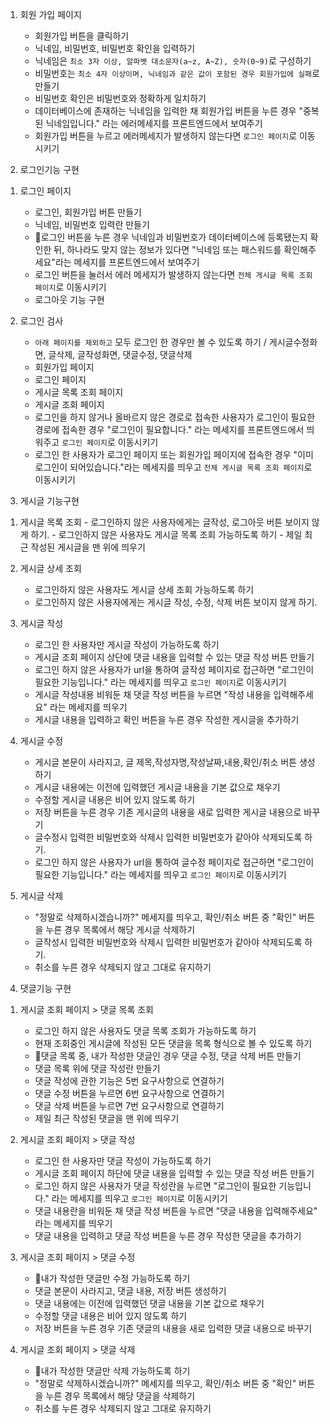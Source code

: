 1. 회원 가입 페이지
    - 회원가입 버튼을 클릭하기
    - 닉네임, 비밀번호, 비밀번호 확인을 입력하기 
    - 닉네임은 `최소 3자 이상, 알파벳 대소문자(a~z, A~Z), 숫자(0~9)`로 구성하기
    - 비밀번호는 `최소 4자 이상이며, 닉네임과 같은 값이 포함된 경우 회원가입에 실패`로 만들기
    - 비밀번호 확인은 비밀번호와 정확하게 일치하기 
    - 데이터베이스에 존재하는 닉네임을 입력한 채 회원가입 버튼을 누른 경우 "중복된 닉네임입니다." 라는 에러메세지를 프론트엔드에서 보여주기
    - 회원가입 버튼을 누르고 에러메세지가 발생하지 않는다면 `로그인 페이지`로 이동시키기

2. 로그인기능 구현 
  1) 로그인 페이지
        - 로그인, 회원가입 버튼 만들기
        - 닉네임, 비밀번호 입력란 만들기
        - 🐣로그인 버튼을 누른 경우 닉네임과 비밀번호가 데이터베이스에 등록됐는지 확인한 뒤, 하나라도 맞지 않는 정보가 있다면 "닉네임 또는 패스워드를 확인해주세요"라는 메세지를 
          프론트엔드에서 보여주기
        - 로그인 버튼을 눌러서 에러 메세지가 발생하지 않는다면 `전체 게시글 목록 조회 페이지`로 이동시키기
        - 로그아웃 기능 구현

  2) 로그인 검사
        - `아래 페이지를 제외하고` 모두 로그인 한 경우만 볼 수 있도록 하기 / 게시글수정화면, 글삭제, 글작성화면, 댓글수정, 댓글삭제 
        - 회원가입 페이지
        - 로그인 페이지
        - 게시글 목록 조회 페이지
        - 게시글 조회 페이지
        - 로그인을 하지 않거나 올바르지 않은 경로로 접속한 사용자가 로그인이 필요한 경로에 접속한 경우 "로그인이 필요합니다." 라는 메세지를 프론트엔드에서 띄워주고 `로그인 페이지`로 
          이동시키기
        - 로그인 한 사용자가 로그인 페이지 또는 회원가입 페이지에 접속한 경우 "이미 로그인이 되어있습니다."라는 메세지를 띄우고 `전체 게시글 목록 조회 페이지`로 이동시키기

3. 게시글 기능구현 
  1) 게시글 목록 조회
    - 로그인하지 않은 사용자에게는 글작성, 로그아웃 버튼 보이지 않게 하기.
    - 로그인하지 않은 사용자도 게시글 목록 조회 가능하도록 하기 
    - 제일 최근 작성된 게시글을 맨 위에 띄우기

  2) 게시글 상세 조회 
      - 로그인하지 않은 사용자도 게시글 상세 조회 가능하도록 하기
      - 로그인하지 않은 사용자에게는 게시글 작성, 수정, 삭제 버튼 보이지 않게 하기. 

  3) 게시글 작성 
      - 로그인 한 사용자만 게시글 작성이 가능하도록 하기
      - 게시글 조회 페이지 상단에 댓글 내용을 입력할 수 있는 댓글 작성 버튼 만들기
      - 로그인 하지 않은 사용자가 url을 통하여 글작성 페이지로 접근하면 "로그인이 필요한 기능입니다." 라는 메세지를 띄우고 `로그인 페이지`로 이동시키기
      - 게시글 작성내용 비워둔 채 댓글 작성 버튼을 누르면 "작성 내용을 입력해주세요" 라는 메세지를 띄우기
      - 게시글 내용을 입력하고 확인 버튼을 누른 경우 작성한 게시글을 추가하기

  4) 게시글 수정 
      - 게시글 본문이 사라지고, 글 제목,작성자명,작성날짜,내용,확인/취소 버튼 생성하기   
      - 게시글 내용에는 이전에 입력했던 게시글 내용을 기본 값으로 채우기 
      - 수정할 게시글 내용은 비어 있지 않도록 하기
      - 저장 버튼을 누른 경우 기존 게시글의 내용을 새로 입력한 게시글 내용으로 바꾸기
      - 글수정시 입력한 비밀번호와 삭제시 입력한 비밀번호가 같아야 삭제되도록 하기.
      - 로그인 하지 않은 사용자가 url을 통하여 글수정 페이지로 접근하면 "로그인이 필요한 기능입니다." 라는 메세지를 띄우고 `로그인 페이지`로 이동시키기


  5) 게시글 삭제 
      - "정말로 삭제하시겠습니까?" 메세지를 띄우고, 확인/취소 버튼 중 "확인" 버튼을 누른 경우 목록에서 해당 게시글 삭제하기
      - 글작성시 입력한 비밀번호와 삭제시 입력한 비밀번호가 같아야 삭제되도록 하기.
      - 취소를 누른 경우 삭제되지 않고 그대로 유지하기

4. 댓글기능 구현 
  1) 게시글 조회 페이지 > 댓글 목록 조회
      - 로그인 하지 않은 사용자도 댓글 목록 조회가 가능하도록 하기
      - 현재 조회중인 게시글에 작성된 모든 댓글을 목록 형식으로 볼 수 있도록 하기
      - 🐣댓글 목록 중, 내가 작성한 댓글인 경우 댓글 수정, 댓글 삭제 버튼 만들기
      - 댓글 목록 위에 댓글 작성란 만들기
      - 댓글 작성에 관한 기능은 5번 요구사항으로 연결하기
      - 댓글 수정 버튼을 누르면 6번 요구사항으로 연결하기
      - 댓글 삭제 버튼을 누르면 7번 요구사항으로 연결하기
      - 제일 최근 작성된 댓글을 맨 위에 띄우기

  2) 게시글 조회 페이지 > 댓글 작성
      - 로그인 한 사용자만 댓글 작성이 가능하도록 하기
      - 게시글 조회 페이지 하단에 댓글 내용을 입력할 수 있는 댓글 작성 버튼 만들기
      - 로그인 하지 않은 사용자가 댓글 작성란을 누르면 "로그인이 필요한 기능입니다." 라는 메세지를 띄우고 `로그인 페이지`로 이동시키기
      - 댓글 내용란을 비워둔 채 댓글 작성 버튼을 누르면 "댓글 내용을 입력해주세요" 라는 메세지를 띄우기
      - 댓글 내용을 입력하고 댓글 작성 버튼을 누른 경우 작성한 댓글을 추가하기

  3) 게시글 조회 페이지 > 댓글 수정
      - 🐣내가 작성한 댓글만 수정 가능하도록 하기
      - 댓글 본문이 사라지고, 댓글 내용, 저장 버튼 생성하기
      - 댓글 내용에는 이전에 입력했던 댓글 내용을 기본 값으로 채우기
      - 수정할 댓글 내용은 비어 있지 않도록 하기
      - 저장 버튼을 누른 경우 기존 댓글의 내용을 새로 입력한 댓글 내용으로 바꾸기

  4) 게시글 조회 페이지 > 댓글 삭제
      - 🐣내가 작성한 댓글만 삭제 가능하도록 하기
      - "정말로 삭제하시겠습니까?" 메세지를 띄우고, 확인/취소 버튼 중 "확인" 버튼을 누른 경우 목록에서 해당 댓글을 삭제하기
      - 취소를 누른 경우 삭제되지 않고 그대로 유지하기

